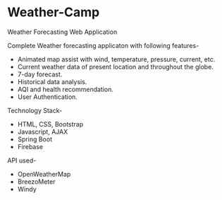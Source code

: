 # Weather-Camp
Weather Forecasting Web Application

Complete Weather forecasting applicaton with following features-
* Animated map assist with wind, temperature, pressure, current, etc.
* Current weather data of present location and throughout the globe.
* 7-day forecast.
* Historical data analysis.
* AQI and health recommendation.
* User Authentication.

Technology Stack-
- HTML, CSS, Bootstrap
- Javascript, AJAX
- Spring Boot
- Firebase

API used-
- OpenWeatherMap
- BreezoMeter
- Windy
